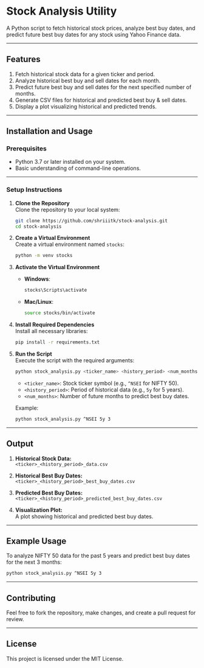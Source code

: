 # Stock Analysis Utility

A Python script to fetch historical stock prices, analyze best buy dates, and predict future best buy dates for any stock using Yahoo Finance data.

---

## Features

1. Fetch historical stock data for a given ticker and period.
2. Analyze historical best buy and sell dates for each month.
3. Predict future best buy and sell dates for the next specified number of months.
4. Generate CSV files for historical and predicted best buy & sell dates.
5. Display a plot visualizing historical and predicted trends.

---

## Installation and Usage

### Prerequisites

- Python 3.7 or later installed on your system.
- Basic understanding of command-line operations.

---

### Setup Instructions

1. **Clone the Repository**  
   Clone the repository to your local system:
   ```bash
   git clone https://github.com/shriiitk/stock-analysis.git
   cd stock-analysis
   ```

2. **Create a Virtual Environment**  
   Create a virtual environment named `stocks`:
   ```bash
   python -m venv stocks
   ```

3. **Activate the Virtual Environment**
   - **Windows**:
     ```bash
     stocks\Scripts\activate
     ```
   - **Mac/Linux**:
     ```bash
     source stocks/bin/activate
     ```

4. **Install Required Dependencies**  
   Install all necessary libraries:
   ```bash
   pip install -r requirements.txt
   ```

5. **Run the Script**  
   Execute the script with the required arguments:
   ```bash
   python stock_analysis.py <ticker_name> <history_period> <num_months>
   ```
   - `<ticker_name>`: Stock ticker symbol (e.g., `^NSEI` for NIFTY 50).
   - `<history_period>`: Period of historical data (e.g., `5y` for 5 years).
   - `<num_months>`: Number of future months to predict best buy dates.

   Example:
   ```bash
   python stock_analysis.py ^NSEI 5y 3
   ```

---

## Output

1. **Historical Stock Data:**  
   `<ticker>_<history_period>_data.csv`

2. **Historical Best Buy Dates:**  
   `<ticker>_<history_period>_best_buy_dates.csv`

3. **Predicted Best Buy Dates:**  
   `<ticker>_<history_period>_predicted_best_buy_dates.csv`

4. **Visualization Plot:**  
   A plot showing historical and predicted best buy dates.

---

## Example Usage

To analyze NIFTY 50 data for the past 5 years and predict best buy dates for the next 3 months:
```bash
python stock_analysis.py ^NSEI 5y 3
```

---

## Contributing

Feel free to fork the repository, make changes, and create a pull request for review.

---

## License

This project is licensed under the MIT License.

